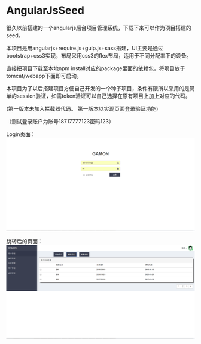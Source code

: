 # AngularJsSeed
很久以前搭建的一个angularjs后台项目管理系统，下载下来可以作为项目搭建的seed。	

本项目是用angularjs+require.js+gulp.js+sass搭建，UI主要是通过bootstrap+css3实现，布局采用css3的flex布局，适用于不同分配率下的设备。

直接把项目下载至本地npm install对应的package里面的依赖包，将项目放于tomcat/webapp下面即可启动。

本项目为了以后搭建项目方便自己开发的一个种子项目，条件有限所以采用的是简单的session验证，如需token验证可以自己选择在原有项目上加上对应的代码。

(第一版本未加入拦截器代码。	第一版本以实现页面登录验证功能)

（测试登录账户为账号18717777123密码123）

Login页面：
![image](https://github.com/lingpengzhou/AngularJsSeed/raw/master/screenshots/Seedlogin.png)


跳转后的页面：
![image](https://github.com/lingpengzhou/AngularJsSeed/raw/master/screenshots/SeedAdmin.png)

